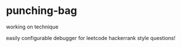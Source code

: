 # punching-bag
working on technique

easily configurable debugger for leetcode hackerrank style questions!
